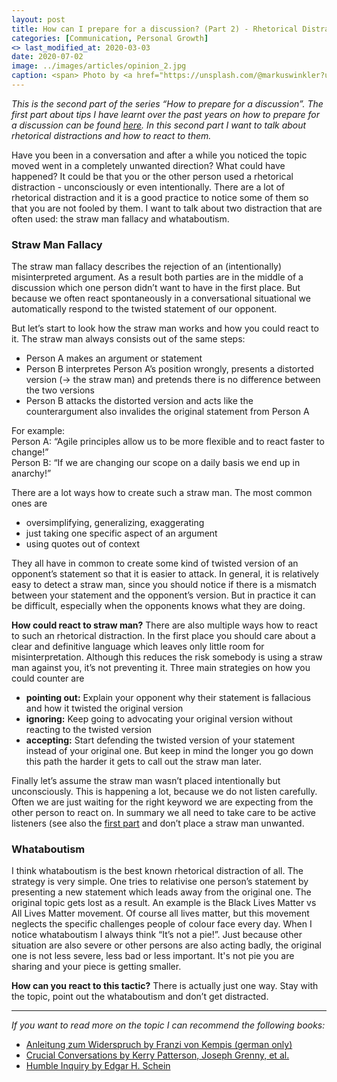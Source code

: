 ```yaml
---
layout: post
title: How can I prepare for a discussion? (Part 2) - Rhetorical Distraction
categories: [Communication, Personal Growth]
<> last_modified_at: 2020-03-03
date: 2020-07-02
image: ../images/articles/opinion_2.jpg
caption: <span> Photo by <a href="https://unsplash.com/@markuswinkler?utm_source=unsplash&amp;utm_medium=referral&amp;utm_content=creditCopyText">Markus Winkler</a> on <a href="https://unsplash.com/?utm_source=unsplash&amp;utm_medium=referral&amp;utm_content=creditCopyText">Unsplash</a> </span>
---
```


*This is the second part of the series “How to prepare for a discussion”. The first part about tips I have learnt over the past years on how to prepare for a discussion can be found [here](https://www.unearthedba.com/discussionpart1/). In this second part I want to talk about rhetorical distractions and how to react to them.*

Have you been in a conversation and after a while you noticed the topic moved went in a completely unwanted direction? What could have happened? It could be that you or the other person used a rhetorical distraction - unconsciously or even intentionally. There are a lot of rhetorical distraction and it is a good practice to notice some of them so that you are not fooled by them. I want to talk about two distraction that are often used: the straw man fallacy and whataboutism.

### Straw Man Fallacy 
The straw man fallacy describes the rejection of an (intentionally) misinterpreted argument. As a result both parties are in the middle of a discussion which one person didn’t want to have in the first place. But because we often react spontaneously in a conversational situational we automatically respond to the twisted statement of our opponent. 

But let’s start to look how the straw man works and how you could react to it. The straw man always consists out of the same steps:
* Person A makes an argument or statement
* Person B interpretes Person A’s position wrongly, presents a distorted version (-> the straw man) and pretends there is no difference between the two versions
* Person B attacks the distorted version and acts like the counterargument also invalides the original statement from Person A

For example:<br>
Person A: “Agile principles allow us to be more flexible and to react faster to change!”<br>
Person B: “If we are changing our scope on a daily basis we end up in anarchy!”

There are a lot ways how to create such a straw man. The most common ones are 

* oversimplifying, generalizing, exaggerating
* just taking one specific aspect of an argument
* using quotes out of context

They all have in common to create some kind of twisted version of an opponent’s statement so that it is easier to attack. In general, it is relatively easy to detect a straw man, since you should notice if there is a mismatch between your statement and the opponent’s version. But in practice it can be difficult, especially when the opponents knows what they are doing.

**How could react to straw man?** There are also multiple ways how to react to such an rhetorical distraction. In the first place you should care about a clear and definitive language which leaves only little room for misinterpretation. Although this reduces the risk somebody is using a straw man against you, it’s not preventing it. Three main strategies on how you could counter are 

* **pointing out:** Explain your opponent why their statement is fallacious and how it twisted the original version
* **ignoring:** Keep going to advocating your original version without reacting to the twisted version
* **accepting:** Start defending the twisted version of your statement instead of your original one. But keep in mind the longer you go down this path the harder it gets to call out the straw man later.

Finally let’s assume the straw man wasn’t placed intentionally but unconsciously. This is happening a lot, because we do not listen carefully. Often we are just waiting for the right keyword we are expecting from the other person to react on. In summary we all need to take care to be active listeners (see also the [first part](https://www.unearthedba.com/discussionpart1/) and don’t place a straw man unwanted.

### Whataboutism
I think whataboutism is the best known rhetorical distraction of all. The strategy is very simple. One tries to relativise one person’s statement by presenting a new statement which leads away from the original one. The original topic gets lost as a result. An example is the Black Lives Matter vs All Lives Matter movement. Of course all lives matter, but this movement neglects the specific challenges people of colour face every day. 
When I notice whataboutism I always think “It’s not a pie!”. Just because other situation are also severe or other persons are also acting badly, the original one is not less severe, less bad or less important. It's not pie you are sharing and your piece is getting smaller.

**How can you react to this tactic?** There is actually just one way. Stay with the topic, point out the whataboutism and don’t get distracted.

---

*If you want to read more on the topic I can recommend the following books:*

* [Anleitung zum Widerspruch by Franzi von Kempis (german only)](https://www.amazon.de/Anleitung-zum-Widerspruch-populistische-Verschw%C3%B6rungstheorien/dp/3442393558/ref=sr_1_1?__mk_de_DE=%C3%85M%C3%85%C5%BD%C3%95%C3%91&crid=3AWZ56LCRAJKB&dchild=1&keywords=anleitung+zum+widerspruch&qid=1591870473&sprefix=anleitung+zum+wi%2Caps%2C154&sr=8-1)
* [Crucial Conversations by Kerry Patterson, Joseph Grenny, et al.](https://www.amazon.com/-/de/Crucial-Conversations-Talking-Stakes-Second/dp/0071771328/ref=sr_1_1?__mk_de_DE=%C3%85M%C3%85%C5%BD%C3%95%C3%91&crid=2VBP3GWR53NS0&dchild=1&keywords=crucial+conversations&qid=1591870560&sprefix=crucial+%2Caps%2C225&sr=8-1)
* [Humble Inquiry by Edgar H. Schein](https://www.amazon.com/-/de/Humble-Inquiry-Gentle-Instead-Telling/dp/1609949811/ref=sr_1_1?__mk_de_DE=%C3%85M%C3%85%C5%BD%C3%95%C3%91&crid=2J40ECZ3AN09R&dchild=1&keywords=humble+inquiry&qid=1591870591&sprefix=HUMBLE+INQU%2Caps%2C267&sr=8-1)